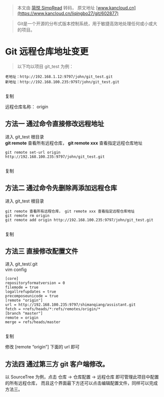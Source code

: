 > 本文由 [简悦 SimpRead](http://ksria.com/simpread/) 转码， 原文地址 [www.kancloud.cn](https://www.kancloud.cn/liqingbo27/git/602877)

> Git是一个开源的分布式版本控制系统，用于敏捷高效地处理任何或小或大的项目。

Git 远程仓库地址变更
============

> 以下均以项目 git_test 为例：

```
老地址：http://192.168.1.12:9797/john/git_test.git 
新地址：http://192.168.100.235:9797/john/git_test.git 


```

复制

远程仓库名称： origin

方法一 通过命令直接修改远程地址
----------------

进入 git_test 根目录  
**git remote** 查看所有远程仓库， **git remote xxx** 查看指定远程仓库地址

```
git remote set-url origin http://192.168.100.235:9797/john/git_test.git


```

复制

方法二 通过命令先删除再添加远程仓库
------------------

进入 git_test 根目录

```
git remote 查看所有远程仓库， git remote xxx 查看指定远程仓库地址
git remote rm origin
git remote add origin http://192.168.100.235:9797/john/git_test.git


```

复制

方法三 直接修改配置文件
------------

进入 git_test/.git  
vim config

```
[core] 
repositoryformatversion = 0 
filemode = true 
logallrefupdates = true 
precomposeunicode = true 
[remote "origin"] 
url = http://192.168.100.235:9797/shimanqiang/assistant.git 
fetch = +refs/heads/*:refs/remotes/origin/* 
[branch "master"] 
remote = origin 
merge = refs/heads/master


```

复制

修改 [remote “origin”] 下面的 url 即可

方法四 通过第三方 git 客户端修改。
--------------------

以 SourceTree 为例，点击 仓库 -> 仓库配置 -> 远程仓库 即可管理此项目中配置的所有远程仓库， 而且这个界面最下方还可以点击编辑配置文件，同样可以完成方法三。